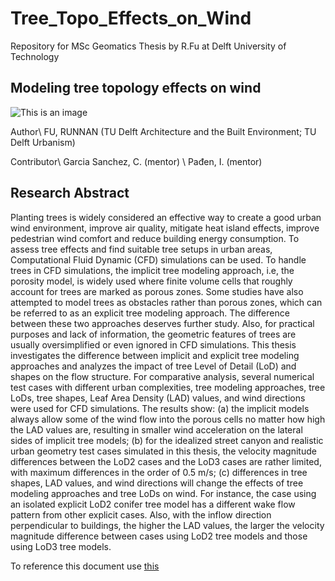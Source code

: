 # Tree_Topo_Effects_on_Wind
Repository for MSc Geomatics Thesis by R.Fu at Delft University of Technology


## Modeling tree topology effects on wind

![This is an image](https://github.com/furunnan/Tree_Topo_Effects_on_Wind/blob/main/cover.png)

Author\\
FU, RUNNAN (TU Delft Architecture and the Built Environment; TU Delft Urbanism)

Contributor\\
Garcia Sanchez, C. (mentor) \\
Pađen, I. (mentor)


## Research Abstract
Planting trees is widely considered an effective way to create a good urban wind environment, improve air quality, mitigate heat island effects, improve pedestrian wind comfort and reduce building energy consumption. To assess tree effects and find suitable tree setups in urban areas, Computational Fluid Dynamic (CFD) simulations can be used.
To handle trees in CFD simulations, the implicit tree modeling approach, i.e, the porosity model, is widely used where finite volume cells that roughly account for trees are marked as porous zones. Some studies have also attempted to model trees as obstacles rather than porous zones, which can be referred to as an explicit tree modeling approach. The difference between these two approaches deserves further study. Also, for practical purposes and lack of information, the geometric features of trees are usually oversimplified or even ignored in CFD simulations.
This thesis investigates the difference between implicit and explicit tree modeling approaches and analyzes the impact of tree Level of Detail (LoD) and shapes on the flow structure. For comparative analysis, several numerical test cases with different urban complexities, tree modeling approaches, tree LoDs, tree shapes, Leaf Area Density (LAD) values, and wind directions were used for CFD simulations.
The results show: (a) the implicit models always allow some of the wind flow into the porous cells no matter how high the LAD values are, resulting in smaller wind acceleration on the lateral sides of implicit tree models; (b) for the idealized street canyon and realistic urban geometry test cases simulated in this thesis, the velocity magnitude differences between the LoD2 cases and the LoD3 cases are rather limited, with maximum differences in the order of 0.5 m/s; (c) differences in tree shapes, LAD values, and wind directions will change the effects of tree modeling approaches and tree LoDs on wind. For instance, the case using an isolated explicit LoD2 conifer tree model has a different wake flow pattern from other explicit cases. Also, with the inflow direction perpendicular to buildings, the higher the LAD values, the larger the velocity magnitude difference between cases using LoD2 tree models and those using LoD3 tree models.

To reference this document use [this](http://resolver.tudelft.nl/uuid:557e824d-a088-4cf4-8fe5-c98f5b893057)

